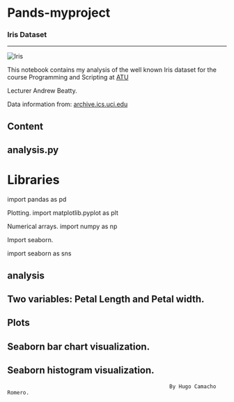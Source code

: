 # Pands-myproject

### Iris Dataset

***


![Iris](https://upload.wikimedia.org/wikipedia/commons/thumb/4/41/Iris_versicolor_3.jpg/640px-Iris_versicolor_3.jpg)



This notebook contains my analysis of the well known Iris dataset for 
the course Programming and Scripting at [ATU](https://vlegalwaymayo.atu.ie/) 

Lecturer Andrew Beatty.


Data information from: [archive.ics.uci.edu](https://archive.ics.uci.edu/dataset/53/iris)


## Content

## analysis.py

# Libraries

import pandas as pd

Plotting.
import matplotlib.pyplot as plt

Numerical arrays.
import numpy as np

Import seaborn.

import seaborn as sns

## analysis

## Two variables: Petal Length and Petal width.

## Plots

## Seaborn bar chart visualization.

## Seaborn histogram visualization.



                                                        By Hugo Camacho Romero.